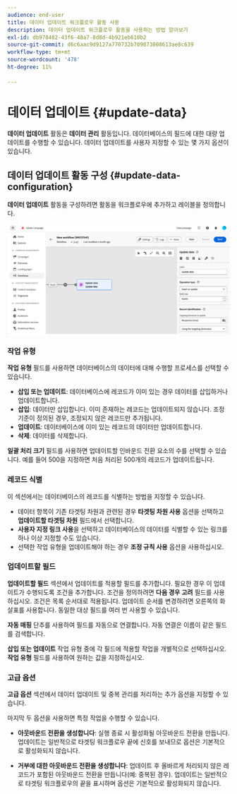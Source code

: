 ```yaml
---
audience: end-user
title: 데이터 업데이트 워크플로우 활동 사용
description: 데이터 업데이트 워크플로우 활동을 사용하는 방법 알아보기
exl-id: db978482-43f6-48a7-8d8d-4b921eb610b2
source-git-commit: d6c6aac9d9127a770732b709873008613ae8c639
workflow-type: tm+mt
source-wordcount: '478'
ht-degree: 11%

---
```


# 데이터 업데이트 {#update-data}

**데이터 업데이트** 활동은 **데이터 관리** 활동입니다. 데이터베이스의 필드에 대한 대량 업데이트를 수행할 수 있습니다. 데이터 업데이트를 사용자 지정할 수 있는 몇 가지 옵션이 있습니다.

<!--
The **Operation type** field lets you choose the process to be carried out on the data in the database. Select the first option to add data or update it if it has already been added. You can also only add data, only update data, or delete data. Select the **Update and merge collections** to select a primary record to link duplicates to, and delete those duplicates safely.

Specify how to identify the records in the database: if data relate to an existing targeting dimension, select the **Using the targeting dimension** option and select the targeting dimension and fields to update. Otherwise, specify one or more custom links to identify the data in the database, or directly use reconciliation keys.

Select the fields to update and reconciliation settings. You can use the **Auto-mapping** option to automatically identify the fields to be updated.

The **Advanced options** section lets you specify additional settings to manage data and duplicates.

Toggle the **Generate an outbound transition** option to add an outbound transition that will be activated at the end of the execution of the **Update data** activity. The update generally marks the end of a targeting workflow, and therefore the option is not activated by default.

Toggle the **Generate an outbound transition for rejects** option to add an outbound transition containing records that have not been correctly processed after the update (for example, if there is a duplicate). The update generally marks the end of a targeting workflow, and therefore the option is not activated by default.
-->

## 데이터 업데이트 활동 구성 {#update-data-configuration}

**데이터 업데이트** 활동을 구성하려면 활동을 워크플로우에 추가하고 레이블을 정의합니다.

![데이터 업데이트 활동](../assets/workflow-update-data.png)

### 작업 유형

**작업 유형** 필드를 사용하면 데이터베이스의 데이터에 대해 수행할 프로세스를 선택할 수 있습니다.

* **삽입 또는 업데이트**: 데이터베이스에 레코드가 이미 있는 경우 데이터를 삽입하거나 업데이트합니다.
* **삽입**: 데이터만 삽입합니다. 이미 존재하는 레코드는 업데이트되지 않습니다. 조정 기준이 정의된 경우, 조정되지 않은 레코드만 추가됩니다.
* **업데이트**: 데이터베이스에 이미 있는 레코드의 데이터만 업데이트합니다.
* **삭제**: 데이터를 삭제합니다.

**일괄 처리 크기** 필드를 사용하면 업데이트할 인바운드 전환 요소의 수를 선택할 수 있습니다. 예를 들어 500을 지정하면 처음 처리된 500개의 레코드가 업데이트됩니다.

### 레코드 식별

이 섹션에서는 데이터베이스의 레코드를 식별하는 방법을 지정할 수 있습니다.

* 데이터 항목이 기존 타겟팅 차원과 관련된 경우 **타겟팅 차원 사용** 옵션을 선택하고 **업데이트할 타겟팅 차원** 필드에서 선택합니다.
* **사용자 지정 링크 사용**&#x200B;을 선택하고 데이터베이스의 데이터를 식별할 수 있는 링크를 하나 이상 지정할 수도 있습니다.
* 선택한 작업 유형을 업데이트해야 하는 경우 **조정 규칙 사용** 옵션을 사용하십시오.

### 업데이트할 필드

**업데이트할 필드** 섹션에서 업데이트를 적용할 필드를 추가합니다. 필요한 경우 이 업데이트가 수행되도록 조건을 추가합니다. 조건을 정의하려면 **다음 경우 고려** 필드를 사용하십시오. 조건은 목록 순서대로 적용됩니다. 업데이트 순서를 변경하려면 오른쪽의 화살표를 사용합니다. 동일한 대상 필드를 여러 번 사용할 수 있습니다.

**자동 매핑** 단추를 사용하여 필드를 자동으로 연결합니다. 자동 연결은 이름이 같은 필드를 검색합니다.

**삽입 또는 업데이트** 작업 유형 중에 각 필드에 적용할 작업을 개별적으로 선택하십시오. **작업 유형** 필드를 사용하여 원하는 값을 지정하십시오.

### 고급 옵션

**고급 옵션** 섹션에서 데이터 업데이트 및 중복 관리를 처리하는 추가 옵션을 지정할 수 있습니다.

<!--
* **Disable automatic key management**
* **Disable audit**
* **Empty the destination value if the source value is empty**
* **Update all columns with matching names**
* **Ignore records which concern the same target**: only the first in the list of expressions will be considered
-->

마지막 두 옵션을 사용하면 특정 작업을 수행할 수 있습니다.

* **아웃바운드 전환을 생성합니다**: 실행 종료 시 활성화될 아웃바운드 전환을 만듭니다. 업데이트는 일반적으로 타겟팅 워크플로우 끝에 신호를 보내므로 옵션은 기본적으로 활성화되지 않습니다.

* **거부에 대한 아웃바운드 전환을 생성합니다**: 업데이트 후 올바르게 처리되지 않은 레코드가 포함된 아웃바운드 전환을 만듭니다(예: 중복된 경우). 업데이트는 일반적으로 타겟팅 워크플로우의 끝을 표시하며 옵션은 기본적으로 활성화되지 않습니다.